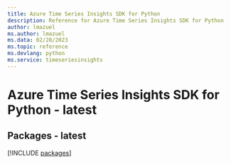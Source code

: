 ```yaml
---
title: Azure Time Series Insights SDK for Python
description: Reference for Azure Time Series Insights SDK for Python
author: lmazuel
ms.author: lmazuel
ms.data: 02/28/2023
ms.topic: reference
ms.devlang: python
ms.service: timeseriesinsights
---
```

# Azure Time Series Insights SDK for Python - latest
## Packages - latest
[!INCLUDE [packages](time-series-insights-index.md)]